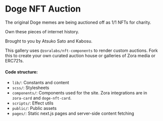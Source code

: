 # Doge NFT Auction

The original Doge memes are being auctioned off as 1/1 NFTs for charity.

Own these pieces of internet history.

Brought to you by Atsuko Sato and Kabosu.

This gallery uses `@zoralabs/nft-components` to render custom auctions. Fork this to create your own curated auction house or galleries of Zora media or ERC721s.


#### Code structure:
- `lib/`: Constants and content
- `scss/`: Stylesheets
- `components/`: Components used for the site. Zora integrations are in `zora-card` and `doge-nft-card`.
- `scripts/`: Effect utils
- `public/`: Public assets
- `pages/`: Static next.js pages and server-side content fetching


